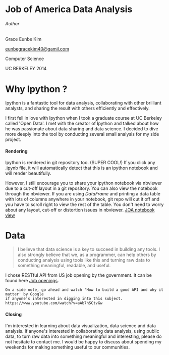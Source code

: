 # Job of America Data Analysis

###### Author
Grace Eunbe Kim

eunbegracekim40@gamil.com

Computer Science 

UC BERKELEY 2014

# Why Ipython ?
Ipython is a fantastic tool for data analysis, collaborating with other brilliant analysts, and sharing the result with others efficiently and effectively.

I first fell in love with Ipython when I took a graduate course at UC Berkeley called 'Open Data'. I met with the creator of Ipython and talked about how he was passionate about data sharing and data science. I decided to dive more deeply into the tool by conducting several small analysis for my side project.

#### Rendering
Ipython is rendered in git repository too. (SUPER COOL!) If you click any .ipynb file, it will automatically detect that this is an ipython notebook and will render beautifully.

However, I still encourage you to share your ipython notebook via nbviewer due to a cut-off layout in a git repository. You can also view the notebook through the nbviewer. If you are using *DataFrame* and printing a data table with lots of columns anywhere in your notebook, git repo will cut it off and you have to scroll right to view the rest of the table. You don't need to worry about any layout, cut-off or distortion issues in nbviewer.
[JOA notebook view](http://nbviewer.ipython.org/github/graceeunbekim/JOA_job_data_analysis/blob/master/JOA_data_analysis.ipynb)

# Data
> I believe that data science is a key to succeed in building any tools. I also strongly believe that we, as a programmer, can help others by conducting analysis using tools like this and turning raw data to something meaningful, readable, and useful.

I chose RESTful API from US job opening by the government. It can be found here [Job openings](https://data.usajobs.gov).

```
On a side note, go ahead and watch 'How to build a good API and why it matter' by Google
if anyone's interested in digging into this subject. 
https://www.youtube.com/watch?v=aAb7hSCtvGw
```

#### Closing
I'm interested in learning about data visualization, data science and data analysis. If anyone's interested in collaborating data analysis, using public data, to turn raw data into something meaningful and interesting, please do not hesitate to contact me. I would be happy to discuss about spending my weekends for making something useful to our communities. 
